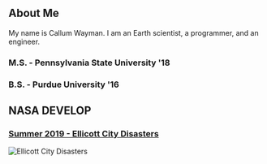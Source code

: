 ## About Me

My name is Callum Wayman. I am an Earth scientist, a programmer, and an engineer.

### M.S. - Pennsylvania State University '18
### B.S. - Purdue University '16

## NASA DEVELOP
### [Summer 2019 - Ellicott City Disasters](https://develop.larc.nasa.gov/2019/Summer/EllicottCityDisasters.html)

![Ellicott City Disasters](https://develop.larc.nasa.gov/2019/Summer/Images/2019Sum_GSFC_EllicottCityDisasters_WebsiteImage.jpg)
